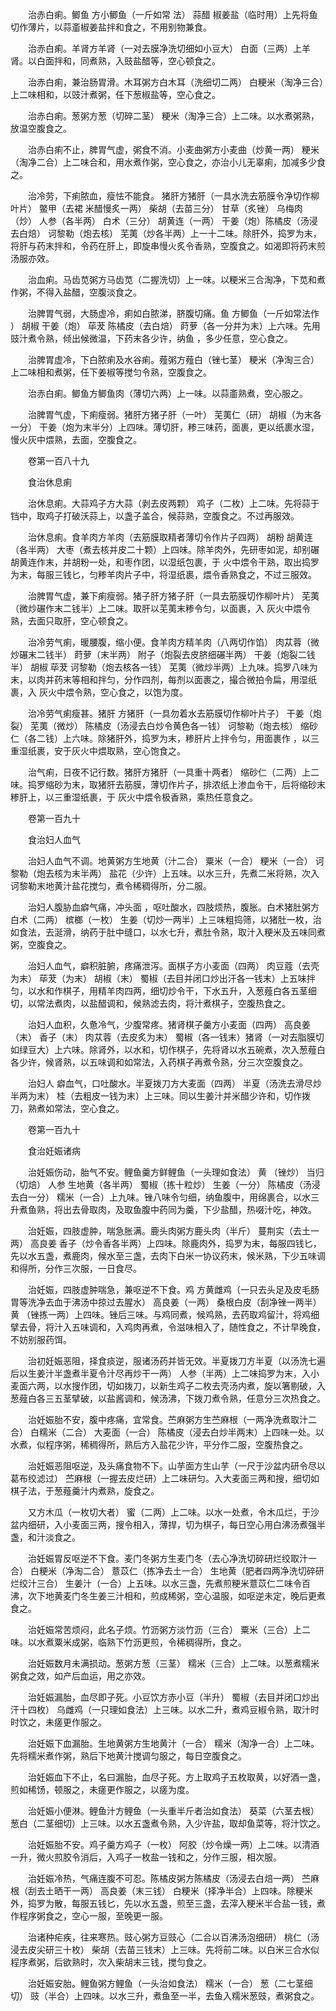 <!-- { "loadSidebar": true } -->
　　治赤白痢。鲫鱼 方小鲫鱼（一斤如常 法） 蒜醋 椒姜盐（临时用）上先将鱼切作薄片，以蒜齑椒姜盐拌和食之，不用别物兼食。

　　治赤白痢。羊肾方羊肾（一对去膜净洗切细如小豆大） 白面（三两）上羊肾。以白面拌和，同煮熟，入豉盐醋等，空心顿食之。

　　治赤白痢，兼治肠胃滑。木耳粥方白木耳（洗细切二两） 白粳米（淘净三合）上二味相和，以豉汁煮粥，任下葱椒盐等，空心食之。

　　治赤白痢。葱粥方葱（切碎二茎） 粳米（淘净三合）上二味。以水煮粥熟，放温空腹食之。

　　治赤白痢不止，脾胃气虚，粥食不消。小麦曲粥方小麦曲（炒黄一两） 粳米（淘净二合）上二味合和，用水煮作粥，空心食之，亦治小儿无辜痢，加减多少食之。

　　治冷劳，下痢脓血，瘦怯不能食。 猪肝方猪肝（一具水洗去筋膜令净切作柳叶片） 鳖甲（去裙 米醋慢炙一两） 柴胡（去苗三分） 甘草（炙锉） 乌梅肉（炒） 人参（各半两） 白术（三分） 胡黄连（一两） 干姜（炮）陈橘皮（汤浸去白焙） 诃黎勒（炮去核） 芜荑（炒各半两）上一十二味。除肝外，捣罗为末，将肝与药末拌和，令药在肝上，即旋串慢火炙令香熟，空腹食之。如渴即将药末煎汤服亦效。

　　治血痢。马齿苋粥方马齿苋（二握洗切）上一味。以粳米三合淘净，下苋和煮作粥，不得入盐醋，空腹淡食之。

　　治脾胃气弱，大肠虚冷，痢如白脓涕，脐腹切痛。鱼 方鲫鱼（一斤如常法作 ） 胡椒 干姜（炮） 荜茇 陈橘皮（去白焙） 莳萝（各一分并为末）上六味。先用豉汁煮令熟，倾出候微温，下药末各少许，纳鱼 ，多少任意，空心食之。

　　治脾胃虚冷，下白脓痢及水谷痢。薤粥方薤白（锉七茎） 粳米（净淘三合）上二味相和煮粥，任下姜椒等搅匀令熟，空腹食之。

　　治赤白痢。鲫鱼方鲫鱼肉（薄切六两）上一味。以蒜齑熟煮，空心服之。

　　治脾胃气虚，下痢瘦弱。猪肝方猪子肝（一叶） 芜荑仁（研） 胡椒（为末各一分） 干姜（炮为末半分）上四味。薄切肝，糁三味药，面裹，更以纸裹水湿，慢火灰中煨熟，去面，空腹食之。

　　卷第一百八十九

　　食治休息痢

　　治休息痢。大蒜鸡子方大蒜（剥去皮两颗） 鸡子（二枚）上二味。先将蒜于铛中，取鸡子打破沃蒜上，以盏子盖合，候蒜熟，空腹食之。不过再服效。

　　治休息痢。食羊肉方羊肉（去筋膜取精者薄切令作片子四两） 胡粉 胡黄连（各半两） 大枣（煮去核并皮二十颗）上四味。除羊肉外，先研枣如泥，却别碾胡黄连作末，并胡粉一处，和枣作团，以湿纸包裹，于 火中煨令干熟，取出捣罗为末，每服三钱匕，匀糁羊肉片子中，将湿纸裹，煨令香熟食之，不过三服效。

　　治脾胃气虚，兼下痢瘦弱。猪子肝方猪子肝（一具去筋膜切作柳叶片） 芜荑（微炒碾作末二钱半）上二味。取肝以芜荑末糁令匀，以面裹，入 灰火中煨令熟，去面只取肝，空心顿食之。

　　治冷劳气痢，暖腰腹，缩小便。食羊肉方精羊肉（八两切作馅） 肉苁蓉（微炒碾末二钱半） 莳萝（末半两） 附子（炮裂去皮脐细碾半两） 干姜（炮裂二钱半） 胡椒 荜茇 诃黎勒（炮去核各一钱） 芜荑（微炒半两）上九味。捣罗八味为末，以肉并药末等相和拌匀，分作四剂，每剂以面裹之，撮合微拍令扁，用湿纸裹，入 灰火中煨令熟，空心食之，以饱为度。

　　治冷劳气痢瘦甚。猪肝 方猪肝（一具勿着水去筋膜切作柳叶片子） 干姜（炮裂） 芜荑（微炒） 陈橘皮（汤浸去白炒令黄色各一钱） 诃黎勒（炮去核） 缩砂仁（各二钱）上六味。除猪肝外，捣罗为末，糁肝片上拌令匀，用面裹作 ，以三重湿纸裹，安于灰火中煨取熟，空心饱食之。

　　治气痢，日夜不记行数。猪肝方猪肝（一具重十两者） 缩砂仁（二两）上二味。捣罗缩砂为末，取猪肝去筋膜，薄切作片子，排浓纸上渗血令干，后将缩砂末糁肝上，以三重湿纸裹，于 灰火中煨令极香熟，乘热任意食之。

　　卷第一百九十

　　食治妇人血气

　　治妇人血气不调。地黄粥方生地黄（汁二合） 粟米（一合） 粳米（一合） 诃黎勒（炮去核为末半两） 盐花（少许）上五味。以水三升，先煮二米将熟，次入诃黎勒末地黄汁盐花搅匀，煮令稀稠得所，分二服。

　　治妇人腹胁血癖气痛，冲头面 ，呕吐酸水，四肢烦热，腹胀。白术猪肚粥方白术（二两） 槟榔（一枚） 生姜（切炒一两半）上三味粗捣筛，以猪肚一枚，治如食法，去涎滑，纳药于肚中缝口，以水七升，煮肚令熟，取汁入粳米及五味同煮粥，空腹食之。

　　治妇人血气，癖积脏腑，疼痛泄泻。面棋子方小麦面（四两） 肉豆蔻（去壳为末） 荜茇（为末） 胡椒（末） 蜀椒（去目并闭口炒出汗各一钱末）上五味拌匀，以水和作棋子，用精羊肉四两，细切炒令干，下水五升，入葱薤白各五茎细切，以常法煮肉，以盐醋调和，候熟滤去肉，将汁煮棋子，空腹热食之。

　　治妇人血积，久惫冷气，少腹常疼。猪肾棋子羹方小麦面（四两） 高良姜（末） 香子（末） 肉苁蓉（去皮炙为末） 蜀椒（各一钱末）猪肾（一对去脂膜切如绿豆大）上六味。除肾外，以水和，切作棋子，先将肾以水五碗煮，次入葱薤白各少许，候肾熟，以五味调和如常法，入药棋子再煮令熟，分三次空腹食之。

　　治妇人 癖血气，口吐酸水。半夏拨刀方大麦面（四两） 半夏（汤洗去滑尽炒半两为末） 桂（去粗皮一钱为末）上三味。同以生姜汁并米醋少许和，切作拨刀，熟煮如常法，空心食之。

　　卷第一百九十

　　食治妊娠诸病

　　治妊娠伤动，胎气不安。鲤鱼羹方鲜鲤鱼（一头理如食法） 黄 （锉炒） 当归（切焙） 人参 生地黄（各半两） 蜀椒（拣十粒炒） 生姜（一分） 陈橘皮（汤浸去白一分） 糯米（一合）上九味。锉八味令匀细，纳鱼腹中，用绵裹合，以水三升煮鱼熟，将出去骨取肉，及取鱼腹中药同为羹，下少盐醋，热啜汁吃，神效。

　　治妊娠，四肢虚肿，喘急胀满。鹿头肉粥方鹿头肉（半斤） 蔓荆实（去土一两） 高良姜 香子（炒令香各半两）上四味。除鹿肉外，捣罗为末，每服四钱匕，先以水五盏，煮鹿肉，候水至三盏，去肉下白米一协议药末，候米熟，下少五味调和得所，分作三次服，一日食尽。

　　治妊娠，四肢虚肿喘急，兼呕逆不下食。鸡 方黄雌鸡（一只去头足及皮毛肠胃等洗净去血于沸汤中掠过去腥水） 高良姜（一两） 桑根白皮（刮净锉一两半） 黄 （锉拣一两）上四味。锉后三味。与鸡同煮，候鸡熟，去药取鸡留汁，将鸡细擘去骨，将汁入五味调和，入鸡肉再煮，令滋味相入了，随性食之，不计早晚食，不妨别服药饵。

　　治初妊娠恶阻，择食痰逆，服诸汤药并皆无效。半夏拨刀方半夏（以汤洗七遍后以生姜汁半盏煮半夏令汁尽再炒干一两） 人参（半两）上二味捣罗为末，入小麦面六两，以水搜作团，切如拨刀，以新生鸡子二枚去壳汤内煮，旋以箸剔破，入葱薤白各三五茎擘破，以盐酱调和，候汤沸，下拨刀煮令熟，任意分三次热食之。

　　治妊娠胎不安，腹中疼痛，宜常食。苎麻粥方生苎麻根（一两净洗煮取汁二合） 白糯米（二合） 大麦面（一合） 陈橘皮（浸去白炒半两末）上四味一处。以水煮，似程序粥，稀稠得所，熟后方入盐花少许，平分作二服，空腹热食之。

　　治妊娠恶阻呕逆，及头痛食物不下。山芋面方生山芋（一尺于沙盆内研令尽以葛布绞滤过） 苎麻根（一握去皮烂研）上二味研匀。入大麦面三两和搜，细切如棋子法，于葱薤羹汁内煮熟，旋食之。

　　又方木瓜（一枚切大者） 蜜（二两）上二味。以水一处煮，令木瓜烂，于沙盆内细研，入小麦面三两，搜令相入，薄捍，切为棋子，每日空心用白沸汤煮强半盏，和汁淡食之。

　　治妊娠胃反呕逆不下食。麦门冬粥方生麦门冬（去心净洗切碎研烂绞取汁一合） 白粳米（净淘二合） 薏苡仁（拣净去土一合） 生地黄（肥者四两净洗切碎研烂绞汁三合） 生姜汁（一合）上五味。以水三盏，先煮煎粳米薏苡仁二味令百沸，次下地黄麦门冬生姜三汁相和，煎成稀粥，空心温服，如呕逆未定，晚后更煮食之。

　　治妊娠常苦烦闷，此名子烦。竹沥粥方淡竹沥（三合） 粟米（三合）上二味。以水煮粟米成粥，临熟下竹沥更煎，令稀稠得所，食之。

　　治妊娠数月未满损动。葱粥方葱（三茎） 糯米（三合）上二味。以葱煮糯米粥食之效，如产后血运，用之亦效。

　　治妊娠漏胎，血尽即子死。小豆饮方赤小豆（半升） 蜀椒（去目并闭口炒出汗十四枚） 乌雌鸡（一只理如食法）上三味。以水二升，煮鸡豆椒令熟，取汁时时饮之，未瘥更作服之。

　　治妊娠下血漏胎。生地黄粥方生地黄汁（一合） 糯米（淘净一合）上二味。先将糯米煮作粥，熟后下地黄汁搅调匀服之，每日空腹食之。

　　治妊娠血下不止，名曰漏胎，血尽子死。方上取鸡子五枚取黄，以好酒一盏，煎如稀饧，顿服之，未瘥更作服之，以瘥为度。

　　治妊娠小便淋。鲤鱼汁方鲤鱼（一头重半斤者治如食法） 葵菜（六茎去根） 葱白（二茎细切）上三味。以水五盏煮令熟，入少许盐，取却鱼菜等，将汁饮之。

　　治妊娠胎不安。鸡子羹方鸡子（一枚） 阿胶（炒令燥一两）上二味。以清酒一升，微火煎胶令消后，入鸡子一枚盐一钱和之，分作三服，相次服。

　　治妊娠冷热，气痛连腹不可忍。陈橘皮粥方陈橘皮（汤浸去白焙一两） 苎麻根（刮去土晒干一两） 高良姜（末三钱） 白粳米（择净半合）上四味。除粳米外，捣罗为散，每服五钱匕，先以水五盏，煎至三盏，去滓入粳米半合盐一钱，煮作程序粥食之，空心一服，至晚更一服。

　　治诸种疟疾，往来寒热。豉心粥方豆豉心（二合以百沸汤泡细研） 桃仁（汤浸去皮尖研三十枚） 柴胡（去苗三钱末）上三味。先将前二味。以白米三合水似程序煮粥，后欲熟时，次入柴胡末三钱，搅匀食之。

　　治妊娠安胎。鲤鱼粥方鲤鱼（一头治如食法） 糯米（一合） 葱（二七茎细切） 豉（半合）上四味。以水三升，煮鱼至一半，去鱼入糯米葱豉，煮粥食之。

